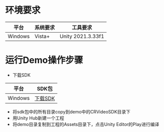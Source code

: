 # 环境要求

|平台|系统要求|工具要求|
|---|---|---|
| Windows | Vista+ | Unity 2021.3.33f1 |


# 运行Demo操作步骤

* 下载SDK

|平台|SDK包|
|---|---|
| Windows | [下载SDK](https://www.cloudroom.com/api/getDownloadUrlApi?Client=unity_sdk) |

* 将sdk包中的所有目录copy到demo中的CRVideoSDK目录下
* 用Unity Hub新建一个工程
* 将demo目录复制到工程的Assets目录下，点击Unity Editor的Play进行编译
